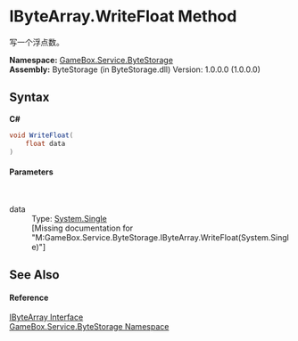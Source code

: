 # IByteArray.WriteFloat Method 
 

写一个浮点数。

**Namespace:**&nbsp;<a href="cbcf8424-cd18-fbda-feb6-4e99463c65b9">GameBox.Service.ByteStorage</a><br />**Assembly:**&nbsp;ByteStorage (in ByteStorage.dll) Version: 1.0.0.0 (1.0.0.0)

## Syntax

**C#**<br />
``` C#
void WriteFloat(
	float data
)
```


#### Parameters
&nbsp;<dl><dt>data</dt><dd>Type: <a href="http://msdn2.microsoft.com/zh-cn/library/3www918f" target="_blank">System.Single</a><br />\[Missing <param name="data"/> documentation for "M:GameBox.Service.ByteStorage.IByteArray.WriteFloat(System.Single)"\]</dd></dl>

## See Also


#### Reference
<a href="69eda9e7-73ef-a7c3-2002-dfb840101c61">IByteArray Interface</a><br /><a href="cbcf8424-cd18-fbda-feb6-4e99463c65b9">GameBox.Service.ByteStorage Namespace</a><br />
